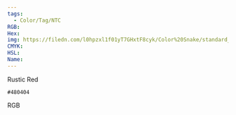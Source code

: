 ```yaml
---
tags:
  - Color/Tag/NTC
RGB:
Hex:
img: https://filedn.com/l0hpzxl1f01yT7GHxtF8cyk/Color%20Snake/standard_csv_to_svg/480404.svg
CMYK:
HSL:
Name:
---
```

Rustic Red
```palette
#480404
```
RGB
